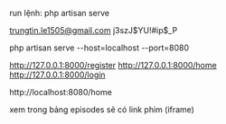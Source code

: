 run lệnh: php artisan serve

trungtin.le1505@gmail.com
j3szJ$YU!#ip$_P

php artisan serve --host=localhost --port=8080

http://127.0.0.1:8000/register
http://127.0.0.1:8000/home
http://127.0.0.1:8000/login

http://localhost:8080/home

xem trong bảng episodes sẽ có link phim (iframe)
